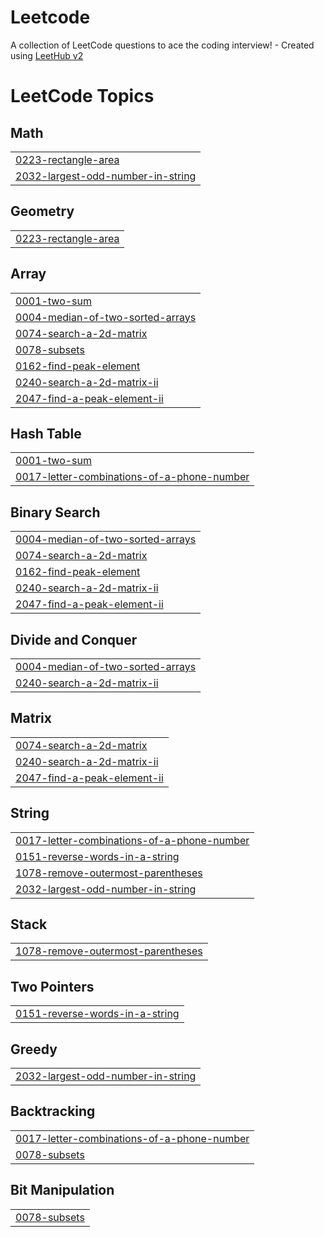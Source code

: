 # Leetcode
A collection of LeetCode questions to ace the coding interview! - Created using [LeetHub v2](https://github.com/arunbhardwaj/LeetHub-2.0)

<!---LeetCode Topics Start-->
# LeetCode Topics
## Math
|  |
| ------- |
| [0223-rectangle-area](https://github.com/myth7777/Leetcode/tree/master/0223-rectangle-area) |
| [2032-largest-odd-number-in-string](https://github.com/myth7777/Leetcode/tree/master/2032-largest-odd-number-in-string) |
## Geometry
|  |
| ------- |
| [0223-rectangle-area](https://github.com/myth7777/Leetcode/tree/master/0223-rectangle-area) |
## Array
|  |
| ------- |
| [0001-two-sum](https://github.com/myth7777/Leetcode/tree/master/0001-two-sum) |
| [0004-median-of-two-sorted-arrays](https://github.com/myth7777/Leetcode/tree/master/0004-median-of-two-sorted-arrays) |
| [0074-search-a-2d-matrix](https://github.com/myth7777/Leetcode/tree/master/0074-search-a-2d-matrix) |
| [0078-subsets](https://github.com/myth7777/Leetcode/tree/master/0078-subsets) |
| [0162-find-peak-element](https://github.com/myth7777/Leetcode/tree/master/0162-find-peak-element) |
| [0240-search-a-2d-matrix-ii](https://github.com/myth7777/Leetcode/tree/master/0240-search-a-2d-matrix-ii) |
| [2047-find-a-peak-element-ii](https://github.com/myth7777/Leetcode/tree/master/2047-find-a-peak-element-ii) |
## Hash Table
|  |
| ------- |
| [0001-two-sum](https://github.com/myth7777/Leetcode/tree/master/0001-two-sum) |
| [0017-letter-combinations-of-a-phone-number](https://github.com/myth7777/Leetcode/tree/master/0017-letter-combinations-of-a-phone-number) |
## Binary Search
|  |
| ------- |
| [0004-median-of-two-sorted-arrays](https://github.com/myth7777/Leetcode/tree/master/0004-median-of-two-sorted-arrays) |
| [0074-search-a-2d-matrix](https://github.com/myth7777/Leetcode/tree/master/0074-search-a-2d-matrix) |
| [0162-find-peak-element](https://github.com/myth7777/Leetcode/tree/master/0162-find-peak-element) |
| [0240-search-a-2d-matrix-ii](https://github.com/myth7777/Leetcode/tree/master/0240-search-a-2d-matrix-ii) |
| [2047-find-a-peak-element-ii](https://github.com/myth7777/Leetcode/tree/master/2047-find-a-peak-element-ii) |
## Divide and Conquer
|  |
| ------- |
| [0004-median-of-two-sorted-arrays](https://github.com/myth7777/Leetcode/tree/master/0004-median-of-two-sorted-arrays) |
| [0240-search-a-2d-matrix-ii](https://github.com/myth7777/Leetcode/tree/master/0240-search-a-2d-matrix-ii) |
## Matrix
|  |
| ------- |
| [0074-search-a-2d-matrix](https://github.com/myth7777/Leetcode/tree/master/0074-search-a-2d-matrix) |
| [0240-search-a-2d-matrix-ii](https://github.com/myth7777/Leetcode/tree/master/0240-search-a-2d-matrix-ii) |
| [2047-find-a-peak-element-ii](https://github.com/myth7777/Leetcode/tree/master/2047-find-a-peak-element-ii) |
## String
|  |
| ------- |
| [0017-letter-combinations-of-a-phone-number](https://github.com/myth7777/Leetcode/tree/master/0017-letter-combinations-of-a-phone-number) |
| [0151-reverse-words-in-a-string](https://github.com/myth7777/Leetcode/tree/master/0151-reverse-words-in-a-string) |
| [1078-remove-outermost-parentheses](https://github.com/myth7777/Leetcode/tree/master/1078-remove-outermost-parentheses) |
| [2032-largest-odd-number-in-string](https://github.com/myth7777/Leetcode/tree/master/2032-largest-odd-number-in-string) |
## Stack
|  |
| ------- |
| [1078-remove-outermost-parentheses](https://github.com/myth7777/Leetcode/tree/master/1078-remove-outermost-parentheses) |
## Two Pointers
|  |
| ------- |
| [0151-reverse-words-in-a-string](https://github.com/myth7777/Leetcode/tree/master/0151-reverse-words-in-a-string) |
## Greedy
|  |
| ------- |
| [2032-largest-odd-number-in-string](https://github.com/myth7777/Leetcode/tree/master/2032-largest-odd-number-in-string) |
## Backtracking
|  |
| ------- |
| [0017-letter-combinations-of-a-phone-number](https://github.com/myth7777/Leetcode/tree/master/0017-letter-combinations-of-a-phone-number) |
| [0078-subsets](https://github.com/myth7777/Leetcode/tree/master/0078-subsets) |
## Bit Manipulation
|  |
| ------- |
| [0078-subsets](https://github.com/myth7777/Leetcode/tree/master/0078-subsets) |
<!---LeetCode Topics End-->